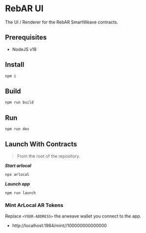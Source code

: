 # RebAR UI

The UI / Renderer for the RebAR SmartWeave contracts.

## Prerequisites

- NodeJS v18

## Install

```sh
npm i
```

## Build

```sh
npm run build
```

## Run

```sh
npm run dev
```

## Launch With Contracts

> From the root of the repository.

**_Start arlocal_**

```sh
npx arlocal
```

**_Launch app_**

```sh
npm run launch
```

### Mint ArLocal AR Tokens

Replace `<YOUR-ADDRESS>` the arweave wallet you connect to the app.

- http://localhost:1984/mint/<YOUR-ADDRESS>/100000000000000
